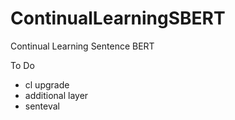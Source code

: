 # ContinualLearningSBERT
Continual Learning Sentence BERT

To Do
- cl upgrade
- additional layer
- senteval
